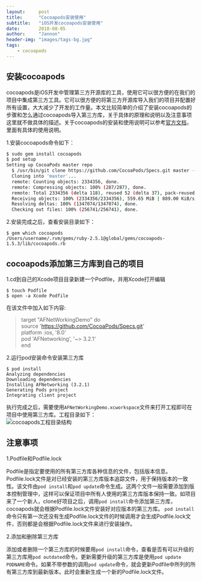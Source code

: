 ```yaml
---
layout:     post
title:      "Cocoapods安装使用"
subtitle:   "iOS开发cocoapods安装使用"
date:       2018-08-05
author:     "Jannon"
header-img: "images/tags-bg.jpg"
tags:
    - cocoapods
---
```


## 安装cocoapods
cocoapods是iOS开发中管理第三方开源库的工具，使用它可以很方便的在我们的项目中集成第三方工具。它可以很方便的将第三方开源库导入我们的项目并配置好所有设置，大大减少了开发的工作量。本文比较简单的介绍了安装cocoapods的步骤和怎么通过cocoapods导入第三方库，关于具体的原理和说明以及注意事项这里就不做具体的描述。关于cocoapods的安装和使用说明可以参考[官方文档](https://guides.cocoapods.org)，里面有具体的使用说明。  

1.安装cocoapods命令如下：
``` bash
$ sudo gem install cocoapods
$ pod setup
Setting up CocoaPods master repo
  $ /usr/bin/git clone https://github.com/CocoaPods/Specs.git master --progress
  Cloning into 'master'...
  remote: Counting objects: 2334356, done.        
  remote: Compressing objects: 100% (287/287), done.        
  remote: Total 2334356 (delta 118), reused 52 (delta 37), pack-reused 2334022        
  Receiving objects: 100% (2334356/2334356), 559.65 MiB | 889.00 KiB/s, done.
  Resolving deltas: 100% (1347074/1347074), done.
  Checking out files: 100% (256741/256741), done.
```
2.安装完成之后，查看安装目录如下：
```
$ gem which cocoapods
/Users/username/.rvm/gems/ruby-2.5.1@global/gems/cocoapods-1.5.3/lib/cocoapods.rb
```

## cocoapods添加第三方库到自己的项目
1.cd到自己的Xcode项目目录新建一个Podfile，并用Xcode打开编辑
```
$ touch Podfile
$ open -a Xcode Podfile
```
在该文件中加入如下内容:
>target "AFNetWorkingDemo" do  
>source 'https://github.com/CocoaPods/Specs.git'  
>platform :ios, '8.0'  
>pod 'AFNetworking', '~> 3.2.1'  
>end

2.运行pod安装命令安装第三方库
```
$ pod install
Analyzing dependencies
Downloading dependencies
Installing AFNetworking (3.2.1)
Generating Pods project
Integrating client project
```
执行完成之后，需要使用`AFNetWorkingDemo.xcworkspace`文件来打开工程即可在项目中使用第三方库。工程目录如下：  
![cocoapods工程目录结构](https://hznhappy.github.io/images/2018/cocoapodsDemo.png)

## 注意事项
1.Podfile和Podfile.lock  

Podfile是指定要使用的所有第三方库各种信息的文件，包括版本信息。Podfile.lock文件是对已经安装的第三方库版本追踪文件，用于保持版本的一致性。该文件由`pod install`和`pod update`命令生成。这两个文件一般需要添加到版本控制管理中，这样可以保证项目中所有人使用的第三方库版本保持一致。如项目来了一个新人，clone好项目之后，调用`pod install`命令添加第三方库，cocoapods就会根据Podfile.lock文件安装好对应版本的第三方库。
`pod install`命令只有第一次还没有生成Podfile.lock文件的时候调用才会生成Podfile.lock文件，否则都是会根据Podfile.lock文件来进行安装操作。  

2.添加和删除第三方库  

添加或者删除一个第三方库的时候要用`pod install`命令，查看是否有可以升级的第三方库用`pod outdated`命令。更新需要升级的第三方库是使用`pod update PODNAME`命令。如果不带参数的调用`pod update`命令，就会更新Podfile中所列的所有第三方库到最新版本。此时会重新生成一个新的Podfile.lock文件。
